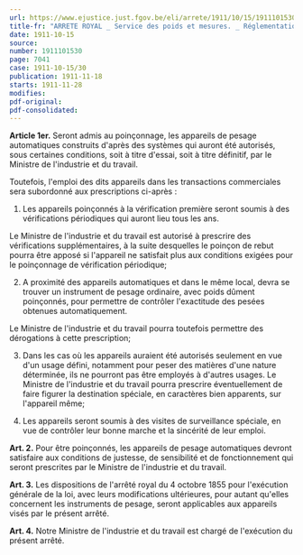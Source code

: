 ```yaml
---
url: https://www.ejustice.just.fgov.be/eli/arrete/1911/10/15/1911101530/justel
title-fr: "ARRETE ROYAL _ Service des poids et mesures. _ Réglementation."
date: 1911-10-15
source:
number: 1911101530
page: 7041
case: 1911-10-15/30
publication: 1911-11-18
starts: 1911-11-28
modifies:
pdf-original:
pdf-consolidated:
---
```


**Article 1er.** Seront admis au poinçonnage, les appareils de pesage automatiques construits d'après des systèmes qui auront été autorisés, sous certaines conditions, soit à titre d'essai, soit à titre définitif, par le Ministre de l'industrie et du travail.

Toutefois, l'emploi des dits appareils dans les transactions commerciales sera subordonné aux prescriptions ci-après :

1. Les appareils poinçonnés à la vérification première seront soumis à des vérifications périodiques qui auront lieu tous les ans.

Le Ministre de l'industrie et du travail est autorisé à prescrire des vérifications supplémentaires, à la suite desquelles le poinçon de rebut pourra être apposé si l'appareil ne satisfait plus aux conditions exigées pour le poinçonnage de vérification périodique;

2. A proximité des appareils automatiques et dans le même local, devra se trouver un instrument de pesage ordinaire, avec poids dûment poinçonnés, pour permettre de contrôler l'exactitude des pesées obtenues automatiquement.

Le Ministre de l'industrie et du travail pourra toutefois permettre des dérogations à cette prescription;

3. Dans les cas où les appareils auraient été autorisés seulement en vue d'un usage défini, notamment pour peser des matières d'une nature déterminée, ils ne pourront pas être employés à d'autres usages. Le Ministre de l'industrie et du travail pourra prescrire éventuellement de faire figurer la destination spéciale, en caractères bien apparents, sur l'appareil même;

4. Les appareils seront soumis à des visites de surveillance spéciale, en vue de contrôler leur bonne marche et la sincérité de leur emploi.

**Art. 2.** Pour être poinçonnés, les appareils de pesage automatiques devront satisfaire aux conditions de justesse, de sensibilité et de fonctionnement qui seront prescrites par le Ministre de l'industrie et du travail.

**Art. 3.** Les dispositions de l'arrêté royal du 4 octobre 1855 pour l'exécution générale de la loi, avec leurs modifications ultérieures, pour autant qu'elles concernent les instruments de pesage, seront applicables aux appareils visés par le présent arrêté.

**Art. 4.** Notre Ministre de l'industrie et du travail est chargé de l'exécution du présent arrêté.
